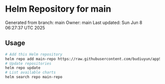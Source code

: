 # Helm Repository for main
Generated from branch: main
Owner: main
Last updated: Sun Jun  8 06:27:37 UTC 2025

## Usage
```bash
# Add this Helm repository
helm repo add main-repo https://raw.githubusercontent.com/budiuyun/appStore/helm-main/
# Update repositories
helm repo update
# List available charts
helm search repo main-repo
```
